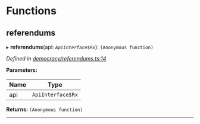 

# Functions

<a id="referendums"></a>

##  referendums

▸ **referendums**(api: *`ApiInterface$Rx`*): `(Anonymous function)`

*Defined in [democracy/referendums.ts:14](https://github.com/polkadot-js/api/blob/3e755b9/packages/api-derive/src/democracy/referendums.ts#L14)*

**Parameters:**

| Name | Type |
| ------ | ------ |
| api | `ApiInterface$Rx` |

**Returns:** `(Anonymous function)`

___

